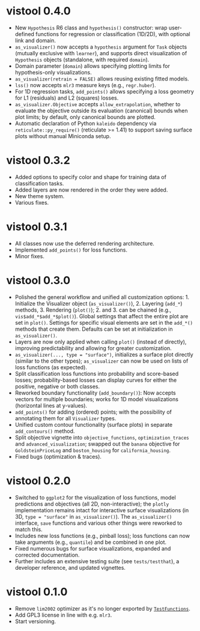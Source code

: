 
# vistool 0.4.0
* New `Hypothesis` R6 class and `hypothesis()` constructor: wrap user-defined functions for regression or classification (1D/2D), with optional link and domain.
* `as_visualizer()` now accepts a `hypothesis` argument for `Task` objects (mutually exclusive with `learner`), and supports direct visualization of `Hypothesis` objects (standalone, with required `domain`).
* Domain parameter (`domain`) allows specifying plotting limits for hypothesis-only visualizations.
* `as_visualizer(retrain = FALSE)` allows reusing existing fitted models.
* `lss()` now accepts `mlr3` measure keys (e.g., `regr.huber`).
* For 1D regression tasks, `add_points()` allows specifying a loss geometry for L1 (residuals) and L2 (squares) losses.
* `as_visualizer.Objective` accepts `allow_extrapolation`, whether to evaluate the objective outside its evaluation (canonical) bounds when plot limits; by default, only canonical bounds are plotted.
* Automatic declaration of Python `kaleido` dependency via `reticulate::py_require()` (reticulate >= 1.41) to support saving surface plots without manual Miniconda setup.

# vistool 0.3.2

* Added options to specify color and shape for training data of classification tasks.
* Added layers are now rendered in the order they were added.
* New theme system.
* Various fixes.

# vistool 0.3.1

* All classes now use the deferred rendering architecture.
* Implemented `add_points()` for loss functions.
* Minor fixes.

# vistool 0.3.0

* Polished the general workflow and unified all customization options: 1. Initialize the Visualizer object (`as_visualizer()`), 2. Layering (`add_*`) methods, 3. Rendering (`plot()`); 2. and 3. can be chained (e.g., `vis$add_*$add_*$plot()`). Global settings that affect the entire plot are set in `plot()`. Settings for specific visual elements are set in the `add_*()` methods that create them. Defaults can be set at initialization in `as_visualizer()`.
* Layers are now only applied when calling `plot()` (instead of directly), improving predictability and allowing for greater customization.
* `as_visualizer(..., type = "surface")`, initializes a surface plot directly (similar to the other types); `as_visualizer` can now be used on lists of loss functions (as expected).
* Split classification loss functions into probability and score-based losses; probability-based losses can display curves for either the positive, negative or both classes.
* Reworked boundary functionality (`add_boundary()`): Now accepts vectors for multiple boundaries; works for 1D model visualizations (horizontal lines at y-values).
* `add_points()` for adding (ordered) points; with the possibility of annotating them for all `Visualizer` types.
* Unified custom contour functionality (surface plots) in separate `add_contours()` method.
* Split objective vignette into `objective_functions`, `optimization_traces` and `advanced_visualization`; swapped out the `banana` objective for `GoldsteinPriceLog` and `boston_housing` for `california_housing`.
* Fixed bugs (optimization & traces).


# vistool 0.2.0

* Switched to `ggplot2` for the visualization of loss functions, model predictions and objectives (all 2D, non-interactive); the `plotly` implementation remains intact for interactive surface visualizations (in 3D, `type = "surface"` in `as_visualizer()`). The `as_visualizer()` interface, `save` functions and various other things were reworked to match this.
* Includes new loss functions (e.g., pinball loss); loss functions can now take arguments (e.g., `quantile`) and be combined in one plot.
* Fixed numerous bugs for surface visualizations, expanded and corrected documentation.
* Further includes an extensive testing suite (see `tests/testthat`), a developer reference, and updated vignettes.


# vistool 0.1.0

* Remove `lim2002` optimizer as it's no longer exported by [`TestFunctions`](https://cran.r-project.org/package=TestFunctions).
* Add GPL3 license in line with e.g. `mlr3`.
* Start versioning.
